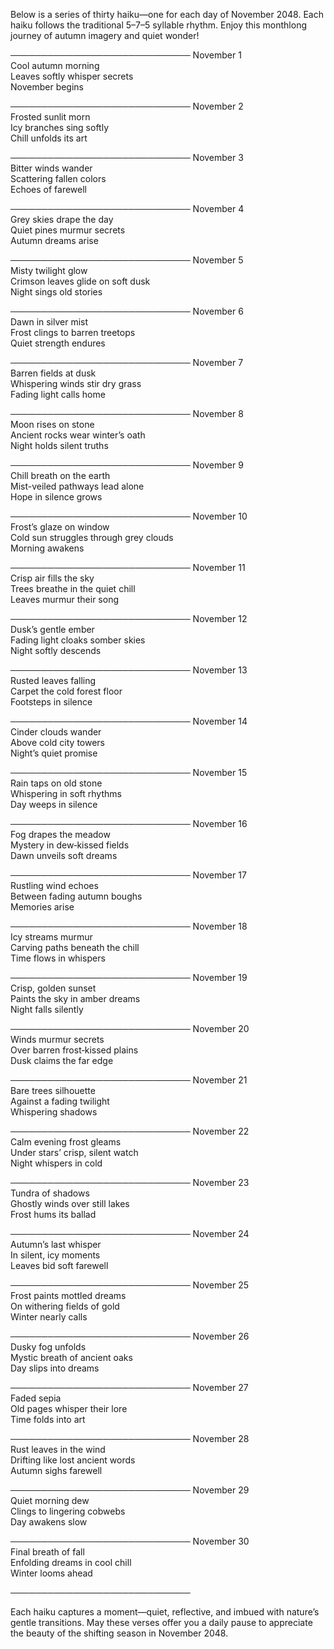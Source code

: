 Below is a series of thirty haiku—one for each day of November 2048. Each haiku follows the traditional 5–7–5 syllable rhythm. Enjoy this monthlong journey of autumn imagery and quiet wonder!

─────────────────────────────
November 1  
Cool autumn morning  
Leaves softly whisper secrets  
November begins

─────────────────────────────
November 2  
Frosted sunlit morn  
Icy branches sing softly  
Chill unfolds its art

─────────────────────────────
November 3  
Bitter winds wander  
Scattering fallen colors  
Echoes of farewell

─────────────────────────────
November 4  
Grey skies drape the day  
Quiet pines murmur secrets  
Autumn dreams arise

─────────────────────────────
November 5  
Misty twilight glow  
Crimson leaves glide on soft dusk  
Night sings old stories

─────────────────────────────
November 6  
Dawn in silver mist  
Frost clings to barren treetops  
Quiet strength endures

─────────────────────────────
November 7  
Barren fields at dusk  
Whispering winds stir dry grass  
Fading light calls home

─────────────────────────────
November 8  
Moon rises on stone  
Ancient rocks wear winter’s oath  
Night holds silent truths

─────────────────────────────
November 9  
Chill breath on the earth  
Mist-veiled pathways lead alone  
Hope in silence grows

─────────────────────────────
November 10  
Frost’s glaze on window  
Cold sun struggles through grey clouds  
Morning awakens

─────────────────────────────
November 11  
Crisp air fills the sky  
Trees breathe in the quiet chill  
Leaves murmur their song

─────────────────────────────
November 12  
Dusk’s gentle ember  
Fading light cloaks somber skies  
Night softly descends

─────────────────────────────
November 13  
Rusted leaves falling  
Carpet the cold forest floor  
Footsteps in silence

─────────────────────────────
November 14  
Cinder clouds wander  
Above cold city towers  
Night’s quiet promise

─────────────────────────────
November 15  
Rain taps on old stone  
Whispering in soft rhythms  
Day weeps in silence

─────────────────────────────
November 16  
Fog drapes the meadow  
Mystery in dew‐kissed fields  
Dawn unveils soft dreams

─────────────────────────────
November 17  
Rustling wind echoes  
Between fading autumn boughs  
Memories arise

─────────────────────────────
November 18  
Icy streams murmur  
Carving paths beneath the chill  
Time flows in whispers

─────────────────────────────
November 19  
Crisp, golden sunset  
Paints the sky in amber dreams  
Night falls silently

─────────────────────────────
November 20  
Winds murmur secrets  
Over barren frost‐kissed plains  
Dusk claims the far edge

─────────────────────────────
November 21  
Bare trees silhouette  
Against a fading twilight  
Whispering shadows

─────────────────────────────
November 22  
Calm evening frost gleams  
Under stars’ crisp, silent watch  
Night whispers in cold

─────────────────────────────
November 23  
Tundra of shadows  
Ghostly winds over still lakes  
Frost hums its ballad

─────────────────────────────
November 24  
Autumn’s last whisper  
In silent, icy moments  
Leaves bid soft farewell

─────────────────────────────
November 25  
Frost paints mottled dreams  
On withering fields of gold  
Winter nearly calls

─────────────────────────────
November 26  
Dusky fog unfolds  
Mystic breath of ancient oaks  
Day slips into dreams

─────────────────────────────
November 27  
Faded sepia  
Old pages whisper their lore  
Time folds into art

─────────────────────────────
November 28  
Rust leaves in the wind  
Drifting like lost ancient words  
Autumn sighs farewell

─────────────────────────────
November 29  
Quiet morning dew  
Clings to lingering cobwebs  
Day awakens slow

─────────────────────────────
November 30  
Final breath of fall  
Enfolding dreams in cool chill  
Winter looms ahead

─────────────────────────────

Each haiku captures a moment—quiet, reflective, and imbued with nature’s gentle transitions. May these verses offer you a daily pause to appreciate the beauty of the shifting season in November 2048.
